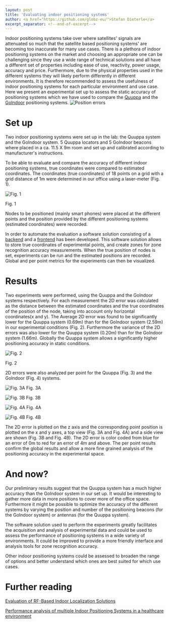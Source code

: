 ```yaml
---
layout: post
title: 'Evaluating indoor positioning systems'
author: <a href="https://github.com/globz-eu/">Stefan Dieterle</a>
excerpt_separator: <!--end-of-excerpt-->
---
```


Indoor positioning systems take over where satellites' signals are attenuated so much that the satellite based positioning systems' are becoming too inaccurate for many use cases. There is a plethora of indoor positioning systems on the market and choosing an appropriate one can be challenging since they use a wide range of technical solutions and all have a different set of properties including ease of use, reactivity, power usage, accuracy and price. Furthermore, due to the physical properties used in the different systems they will likely perform differently in different environments. It is therefore recommended to assess the usefulness of indoor positioning systems for each particular environment and use case. Here we present an experimental set up to assess the static accuracy of positioning systems which we have used to compare the [Quuppa](http://quuppa.com/) and the [GoIndoor](https://www.goindoor.co/) positioning systems.
![Position errors](https://artcom.github.io/images/2017-10-12-ips-evaluation/position_errors.png)
<!--end-of-excerpt-->

# Set up
Two indoor positioning systems were set up in the lab: the Quuppa system and the GoIndoor system. 5 Quuppa locators and 5 GoIndoor beacons where placed in a ca. 11.5 X 9m room and set up and calibrated according to manufacturer's instructions.

To be able to evaluate and compare the accuracy of different indoor positioning systems, true coordinates were compared to estimated coordinates. The coordinates (true coordinates) of 18 points on a grid with a grid distance of 1m were determined in our office using a laser-meter (Fig. 1).

![Fig. 1](https://artcom.github.io/images/2017-10-12-ips-evaluation/ehrenfeld.png)

Fig. 1

Nodes to be positioned (mainly smart phones) were placed at the different points and the position provided by the different positioning systems  (estimated coordinates) were recorded.

In order to automate the evaluation a software solution consisting of a [backend](https://github.com/artcom/eppsa-ips-evaluation) and a [frontend](https://github.com/artcom/eppsa-ips-evaluation-frontend) has been developed. This software solution allows to store true coordinates of experimental points, and create zones for zone recognition accuracy measurements. When the true position of nodes is set, experiments can be run and the estimated positions are recorded. Global and per point metrics for the experiments can then be visualized.

# Results
Two experiments were performed, using the Quuppa and the GoIndoor systems respectively. For each measurement the 2D error was calculated as the distance between the estimated coordinates and the true coordinates of the position of the node, taking into account only horizontal coordinates(x and y). The Average 2D error was found to be significantly lower for the Quuppa system (0.69m) than for the GoIndoor system (2.59m) in our experimental conditions (Fig. 2). Furthermore the variance of the 2D errors was also lower for the Quuppa system (0.20m) than for the GoIndoor system (1.66m). Globally the Quuppa system allows a significantly higher positioning accuracy in static conditions.

![Fig. 2](https://artcom.github.io/images/2017-10-12-ips-evaluation/2d_accuracy.png)

Fig. 2

2D errors were also analyzed per point for the Quuppa (Fig. 3) and the GoIndoor (Fig. 4) systems.

![Fig. 3A](https://artcom.github.io/images/2017-10-12-ips-evaluation/quuppa_top.png)
Fig. 3A

![Fig. 3B](https://artcom.github.io/images/2017-10-12-ips-evaluation/quuppa_side.png)
Fig. 3B

![Fig. 4A](https://artcom.github.io/images/2017-10-12-ips-evaluation/goindoor_top.png)
Fig. 4A

![Fig. 4B](https://artcom.github.io/images/2017-10-12-ips-evaluation/goindoor_side.png)
Fig. 4B

The 2D error is plotted on the z axis and the corresponding point position is plotted on the x and y axes, a top view (Fig. 3A and Fig. 4A) and a side view are shown (Fig. 3B and Fig. 4B). The 2D error is color coded from blue for an error of 0m to red for an error of 4m and above. The per point results confirm the global results and allow a more fine grained analysis of the positioning accuracy in the experimental space.

# And now?
Our preliminary results suggest that the Quuppa system has a much higher accuracy than the GoIndoor system in our set up. It would be interesting to gather more data in more positions to cover more of the office space. Furthermore it might be possible to optimize the accuracy of the different systems by varying the position and number of the positioning beacons (for the GoIndoor system) or antennas (for the Quuppa system).

The software solution used to perform the experiments greatly facilitates the acquisition and analysis of experimental data and could be used to assess the performance of positioning systems in a wide variety of environments. It could be improved to provide a more friendly interface and analysis tools for zone recognition accuracy.

Other indoor positioning systems could be assessed to broaden the range of options and better understand which ones are best suited for which use cases.

# Further reading
[Evaluation of RF-Based Indoor Localization Solutions](http://www.evarilos.eu/index.php)

[Performance analysis of multiple Indoor Positioning Systems in a healthcare environment](https://ij-healthgeographics.biomedcentral.com/articles/10.1186/s12942-016-0034-z)
